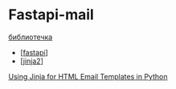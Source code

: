 # Fastapi-mail

[библиотечка](https://sabuhish.github.io/fastapi-mail/#fastapi-mail)

- [[fastapi]]
- [[jinja2]]

[Using Jinja for HTML Email Templates in Python](https://frankcorso.dev/email-html-templates-jinja-python.html)

[//begin]: # "Autogenerated link references for markdown compatibility"
[fastapi]: ../lists/fastapi "Fastapi"
[jinja2]: jinja2 "Jinja2"
[//end]: # "Autogenerated link references"